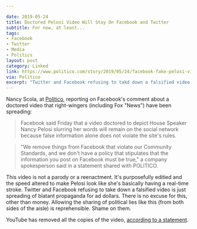 ```yaml
---

date: 2019-05-24
title: Doctored Pelosi Video Will Stay On Facebook and Twitter
subtitle: For now, at least...
tags:
- Facebook
- Twitter
- Media
- Politics
layout: post
category: Linked
link: https://www.politico.com/story/2019/05/24/facebook-fake-pelosi-video-1472413
via: Politico
excerpt: "Twitter and Facebook refusing to takd down a falsified video is just spreading of blatant propaganda for ad dollars."
---
```


Nancy Scola, at [Politico][1], reporting on Facebook's comment about a doctored video that right-wingers (including Fox "News") have been spreading:

 > Facebook said Friday that a video doctored to depict House Speaker Nancy Pelosi slurring her words will remain on the social network because false information alone does not violate the site's rules.

 > "We remove things from Facebook that violate our Community Standards, and we don't have a policy that stipulates that the information you post on Facebook must be true," a company spokesperson said in a statement shared with POLITICO.


This video is not a parody or a reenactment. It's purposefully editied and the speed altered to make Pelosi look like she's basically having a real-time stroke. Twitter and Facebook refusing to take down a falsified video is just spreading of blatant propaganda for ad dollars. There is no excuse for this, other than money. Allowing the sharing of political lies like this (from both sides of the aisle) is reprehensible. Shame on them.

YouTube has removed all the copies of the video, [according to a statement][2].

[1]: https://www.politico.com/story/2019/05/24/facebook-fake-pelosi-video-1472413
[2]: https://talkingpointsmemo.com/news/youtube-doctored-pelosi-video-drunk